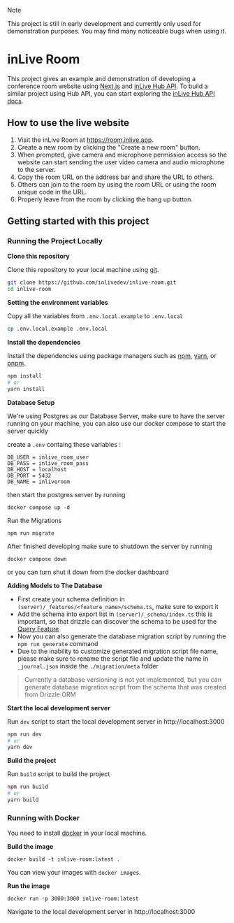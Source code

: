 > [!NOTE]
> This project is still in early development and currently only used for demonstration purposes. You may find many noticeable bugs when using it.

# inLive Room

This project gives an example and demonstration of developing a conference room website using [Next.js](https://nextjs.org/) and [inLive Hub API](https://inlive.app/realtime-interactive/). To build a similar project using Hub API, you can start exploring the [inLive Hub API docs](https://inlive.app/docs/getting-started/using-hub-api/).

## How to use the live website
1. Visit the inLive Room at https://room.inlive.app.
2. Create a new room by clicking the "Create a new room" button.
3. When prompted, give camera and microphone permission access so the website can start sending the user video camera and audio microphone to the server.
4. Copy the room URL on the address bar and share the URL to others.
5. Others can join to the room by using the room URL or using the room unique code in the URL.
6. Properly leave from the room by clicking the hang up button.

## Getting started with this project

### Running the Project Locally

**Clone this repository**

Clone this repository to your local machine using [git](https://git-scm.com).
```bash
git clone https://github.com/inlivedev/inlive-room.git
cd inlive-room
```

**Setting the environment variables**

Copy all the variables from `.env.local.example` to `.env.local`
```bash
cp .env.local.example .env.local
```

**Install the dependencies**

Install the dependencies using package managers such as [npm](https://npmjs.com), [yarn](https://yarnpkg.com), or [pnpm](https://pnpm.io).
```bash
npm install
# or
yarn install
```

**Database Setup**

We're using Postgres as our Database Server, make sure to have the server running on your machine, you can also use our docker compose to start the server quickly

create a `.env` containg these variables : 

```
DB_USER = inlive_room_user
DB_PASS = inlive_room_pass
DB_HOST = localhost
DB_PORT = 5432
DB_NAME = inliveroom
```
then start the postgres server by running 
```
docker compose up -d
```

Run the Migrations

```
npm run migrate
```

After finished developing make sure to shutdown the server by running 
```
docker compose down
```
or you can turn shut it down from the docker dashboard

**Adding Models to The Database**

- First create your schema definition in `(server)/_features/<feature_name>/schema.ts`, make sure to export it
- Add the schema into export list in `(server)/_schema/index.ts` this is important, so that drizzle can discover the schema to be used for the [Query Feature](https://orm.drizzle.team/docs/rqb)
- Now you can also generate the database migration script by running the `npm run generate` command
- Due to the inability to customize generated migration script file name, please make sure to rename the script file and update the name in `_journal.json` inside the `./migration/meta` folder

>Currently a database versioning is not yet implemented, but you can generate database migration script from the schema that was created from Drizzle ORM

**Start the local development server**

Run `dev` script to start the local development server in http://localhost:3000

```bash
npm run dev
# or
yarn dev
```

**Build the project**

Run `build` script to build the project
```bash
npm run build
# or
yarn build
```

### Running with Docker

You need to install [docker](https://docs.docker.com/get-docker/) in your local machine.

**Build the image**
```
docker build -t inlive-room:latest .
```

You can view your images with `docker images`.

**Run the image**
```
docker run -p 3000:3000 inlive-room:latest
```

Navigate to the local development server in http://localhost:3000
